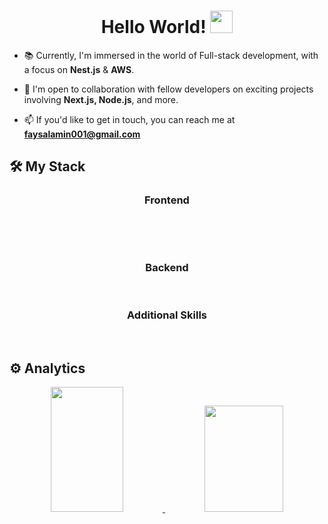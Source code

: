 <h1 align="center">
  Hello World!
  <img src="https://media.giphy.com/media/hvRJCLFzcasrR4ia7z/giphy.gif" width="36">
</h1>
<p align='center'>
  
- 📚 Currently, I'm immersed in the world of Full-stack development, with a focus on **Nest.js** & **AWS**.
  
- 🤝 I'm open to collaboration with fellow developers on exciting projects involving **Next.js, Node.js**, and more.

- 📫 If you'd like to get in touch, you can reach me at **faysalamin001@gmail.com**
  
</p>

## 🛠 My Stack


<h3 align="center">
  Frontend
</h3>
<p align="center">
<!--     <img src="https://img.shields.io/badge/-HTML-orange?logo=html5" alt="" /> -->
<!--     <img src="https://img.shields.io/badge/-CSS%20Modules-blue?logo=css3" alt="" /> -->
  <img src="https://img.shields.io/badge/-Sass-pink?logo=sass" alt="" />
    <img src="https://img.shields.io/badge/-Bootstrap-white?logo=bootstrap" alt="" />
   <img src="https://img.shields.io/badge/-Material%20UI-blue?logo=mui" alt="" />
  <img src="https://img.shields.io/badge/-Tailwind%20CSS-white?logo=tailwindcss" alt="" />
  <img src="https://img.shields.io/badge/-Ant%20Design-green?logo=antdesign" alt="" />
<img src="https://img.shields.io/badge/-WordPress-21759B?logo=wordpress&logoColor=white" alt="" />


  
</p>


<p align="center">
  <img src="https://img.shields.io/badge/-JavaScript-05122A?&logo=javascript" alt="" />
  <img src="https://img.shields.io/badge/-TypeScript-lightgray?logo=typescript" alt="" />
  <img src="https://img.shields.io/badge/-React-gray?logo=react" alt="" />
  <img src="https://img.shields.io/badge/-Next.js-black?logo=next.js" alt="" />
  <img src="https://img.shields.io/badge/-Redux%20-%23593d88.svg?logo=redux&logoColor=white" alt="" />
  <img src="https://img.shields.io/badge/-React%20Query-FF4154?logo=react%20query&logoColor=white" alt="" />
  <img src="https://img.shields.io/badge/-Zustand-purple?logo=zustand" alt="" />

 
</p>

<h3 align="center">
  Backend
</h3>

<p align="center">

<img src="https://img.shields.io/badge/-Node.js-339933?logo=node.js&logoColor=white" alt="" />
<img src="https://img.shields.io/badge/-Express.js-000000?logo=express&logoColor=white" alt="" />
<img src="https://img.shields.io/badge/-Sequelize-52B0E7?logo=sequelize&logoColor=white" alt="" />
<img src="https://img.shields.io/badge/-MongoDB-47A248?logo=mongodb&logoColor=white" alt="" />
<img src="https://img.shields.io/badge/-Prisma-2D3748?logo=prisma&logoColor=white" alt="" />
<img src="https://img.shields.io/badge/-MySQL-4479A1?logo=mysql&logoColor=white" alt="" />
<img src="https://img.shields.io/badge/-NestJS-E0234E?logo=nestjs&logoColor=white" alt="" />




</p>

<h3 align="center">
  Additional Skills
</h3>

<p align="center">
  <img src="https://img.shields.io/badge/-Unit%20Testing-8A2BE2" alt="" />
<!--   <img src="https://img.shields.io/badge/-Jest-%23C21325?flat&logo=jest&logoColor=white" alt="" /> -->
<!--   <img src="https://img.shields.io/badge/-Cypress-%23E33332?flat&logo=cypress&logoColor=white" alt="" /> -->
  <img src="https://img.shields.io/badge/-GraphQL-pink?logo=graphql" alt="" />
  <img src="https://img.shields.io/badge/-Docker-05122A?style=flat&logo=Docker" alt="" />
<img src="https://img.shields.io/badge/-AWS-232F3E?logo=amazon-aws&logoColor=white" alt="" />
<img src="https://img.shields.io/badge/-Firebase-FFCA28?logo=firebase&logoColor=white" alt="" />
<img src="https://img.shields.io/badge/-GitHub%20Actions-2088FF?logo=github-actions&logoColor=white" alt="" />
<img src="https://img.shields.io/badge/-Vercel-000000?logo=vercel&logoColor=white" alt="" />
  
  
</p>





## ⚙️ Analytics

<p align="center">
<a href="https://github.com/faisalamin001">
<!--   <img  width="48%"  src="https://github-readme-stats-eight-theta.vercel.app/api?username=faisalamin001&show_icons=true&theme=algolia&include_all_commits=true&count_private=true"/> -->
  <img height="200em" src="https://github-readme-streak-stats.herokuapp.com/?user=faisalamin001&theme=algolia" width="48%" >
<img  width="50%" height="170em" src="https://github-readme-stats-eight-theta.vercel.app/api/top-langs/?username=faisalamin001&layout=compact&langs_count=6&theme=algolia"/>
</a>
</p>
<!-- <p align="center" margin="auto"> -->
<!--   <img height="180em" width="70%"  src="https://github-readme-stats-eight-theta.vercel.app/api/top-langs/?username=faisalamin001&layout=compact&langs_count=6&theme=algolia"/> -->
<!-- </p> -->

<!--   <img  src="https://github-readme-stats.vercel.app/api?username=faisalamin001&show_icons=true&theme=algolia" width="48%" align="right" > -->
<!-- <img height="180em" width="48%"  src="https://github-readme-stats-eight-theta.vercel.app/api/top-langs/?username=faisalamin001&layout=compact&langs_count=8&theme=algolia"/> -->

<!--  <img  src="https://github-readme-stats.vercel.app/api?username=faisalamin001&show_icons=true&theme=algolia" width="50%" align="right" > -->

